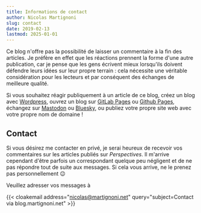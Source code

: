 ```yaml
---
title: Informations de contact
author: Nicolas Martignoni
slug: contact
date: 2019-02-13
lastmod: 2025-01-01
---
```


Ce blog n'offre pas la possibilité de laisser un commentaire à la fin des articles. Je préfère en effet que les réactions prennent la forme d'une autre publication, car je pense que les gens écrivent mieux lorsqu'ils doivent défendre leurs idées sur leur propre terrain : cela nécessite une véritable considération pour les lecteurs et par conséquent des échanges de meilleure qualité.

Si vous souhaitez réagir publiquement à un article de ce blog, créez un blog avec [Wordpress][wp], ouvrez un blog sur [GitLab Pages][gitlab] ou [Github Pages][github], échangez sur [Mastodon][mastodon] ou [Bluesky][bluesky], ou publiez votre propre site web avec votre propre nom de domaine !

## Contact

Si vous désirez me contacter en privé, je serai heureux de recevoir vos commentaires sur les articles publiés sur _Perspectives_. Il m'arrive cependant d'être parfois un correspondant quelque peu négligent et de ne pas répondre tout de suite aux messages. Si cela vous arrive, ne le prenez pas personnellement 😉

Veuillez adresser vos messages à

{{< cloakemail address="nicolas@martignoni.net" query="subject=Contact via blog.martignoni.net" >}}

 [wp]: https://wordpress.com/
 [gitlab]: https://about.gitlab.com/stages-devops-lifecycle/pages/
 [github]: https://pages.github.com/
 [mastodon]: https://tooting.ch/@nmartignoni
 [bluesky]: https://bsky.app/profile/nmartignoni.bsky.social

<!--more-->
